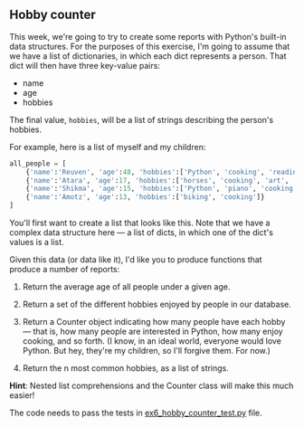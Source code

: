 ## Hobby counter

This week, we're going to try to create some reports with Python's built-in data structures. For the purposes of this exercise, I'm going to assume that we have a list of dictionaries, in which each dict represents a person. That dict will then have three key-value pairs:

- name
- age
- hobbies

The final value, `hobbies`, will be a list of strings describing the person's hobbies.

For example, here is a list of myself and my children:

```python
all_people = [
    {'name':'Reuven', 'age':48, 'hobbies':['Python', 'cooking', 'reading']},
    {'name':'Atara', 'age':17, 'hobbies':['horses', 'cooking', 'art', 'reading']},
    {'name':'Shikma', 'age':15, 'hobbies':['Python', 'piano', 'cooking', 'reading']},
    {'name':'Amotz', 'age':13, 'hobbies':['biking', 'cooking']}
]
```

You'll first want to create a list that looks like this. Note that we have a complex data structure here — a list of dicts, in which one of the dict's values is a list.

Given this data (or data like it), I'd like you to produce functions that produce a number of reports:

1. Return the average age of all people under a given age.

2. Return a set of the different hobbies enjoyed by people in our database.

3. Return a Counter object indicating how many people have each hobby — that is, how many people are interested in Python, how many enjoy cooking, and so forth.  (I know, in an ideal world, everyone would love Python.  But hey, they're my children, so I'll forgive them.  For now.)

4. Return the n most common hobbies, as a list of strings.

**Hint**: Nested list comprehensions and the Counter class will make this much easier!

The code needs to pass the tests in [ex6_hobby_counter_test.py](ex6_hobby_counter_test.py) file.
